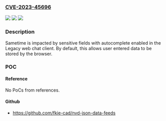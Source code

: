 ### [CVE-2023-45696](https://cve.mitre.org/cgi-bin/cvename.cgi?name=CVE-2023-45696)
![](https://img.shields.io/static/v1?label=Product&message=HCL%20Sametime&color=blue)
![](https://img.shields.io/static/v1?label=Version&message=11.5%2C%2011.6%2C%2011.6%20IF1%2C%2012.0%2C%2012.0%20FP1%2C%2012.0.1%2C%2012.0.1%20FP1%20&color=brightgreen)
![](https://img.shields.io/static/v1?label=Vulnerability&message=n%2Fa&color=blue)

### Description

Sametime is impacted by sensitive fields with autocomplete enabled in the Legacy web chat client. By default, this allows user entered data to be stored by the browser.

### POC

#### Reference
No PoCs from references.

#### Github
- https://github.com/fkie-cad/nvd-json-data-feeds

